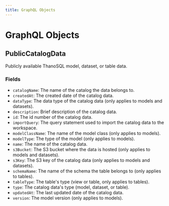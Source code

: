 ```yaml
---
title: GraphQL Objects
---
```


# **GraphQL Objects**


## __PublicCatalogData__

Publicly available ThanoSQL model, dataset, or table data.

### __Fields__

- `catalogName`: The name of the catalog the data belongs to.
- `createdAt`: The created date of the catalog data.
- `dataType`: The data type of the catalog data (only applies to models and datasets).
- `description`: Brief description of the catalog data.
- `id`: The id number of the catalog data.
- `importQuery`: The query statement used to import the catalog data to the workspace.
- `modelClassName`: The name of the model class (only applies to models).
- `modelType`: The type of the model (only applies to models).
- `name`: The name of the catalog data.
- `s3Bucket`: The S3 bucket where the data is hosted (only applies to models and datasets).
- `s3Key`: The S3 key of the catalog data (only applies to models and datasets).
- `schemaName`: The name of the schema the table belongs to (only applies to tables).
- `tableType`: The table's type (view or table, only applies to tables).
- `type`: The catalog data's type (model, dataset, or table).
- `updatedAt`: The last updated date of the catalog data.
- `version`: The model version (only applies to models).

